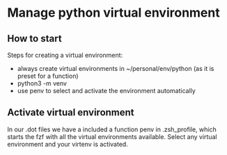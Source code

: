# Manage python virtual environment

## How to start

Steps for creating a virtual environment:
- always create virtual environments in ~/personal/env/python (as it is preset for a function)
- python3 -m venv <name>
- use penv to select and activate the environment automatically

## Activate virtual environment

In our .dot files we have a included a function penv in .zsh_profile, which
starts the fzf with all the virtual environments available.
Select any virtual environment and your virtenv is activated.
